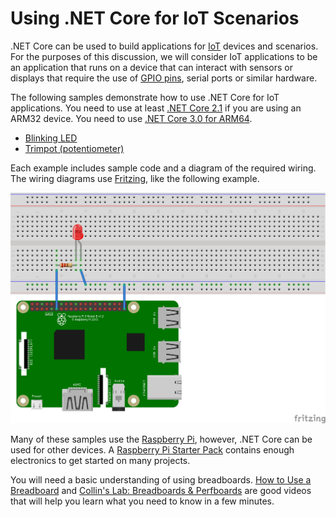 # Using .NET Core for IoT Scenarios

.NET Core can be used to build applications for [IoT](https://en.wikipedia.org/wiki/Internet_of_things) devices and scenarios. For the purposes of this discussion, we will consider IoT applications to be an application that runs on a device that can interact with sensors or displays that require the use of [GPIO pins](https://en.wikipedia.org/wiki/General-purpose_input/output), serial ports or similar hardware.

The following samples demonstrate how to use .NET Core for IoT applications. You need to use at least [.NET Core 2.1](https://www.microsoft.com/net/download/archives) if you are using an ARM32 device. You need to use [.NET Core 3.0 for ARM64](https://github.com/dotnet/announcements/issues/82).

* [Blinking LED](led-blink/README.md)
* [Trimpot (potentiometer)](trimpot/README.md)

Each example includes sample code and a diagram of the required wiring. The wiring diagrams use [Fritzing](http://fritzing.org/home/), like the following example.

![Rasperry Pi Breadboard diagram](led-blink/rpi-led_bb.png)

Many of these samples use the [Raspberry Pi](https://www.raspberrypi.org/), however, .NET Core can be used for other devices. A [Raspberry Pi Starter Pack](https://www.adafruit.com/product/3058) contains enough electronics to get started on many projects.

You will need a basic understanding of using breadboards. [How to Use a Breadboard](https://www.youtube.com/watch?v=6WReFkfrUIk) and [Collin's Lab: Breadboards & Perfboards](https://www.youtube.com/watch?v=w0c3t0fJhXU) are good videos that will help you learn what you need to know in a few minutes.